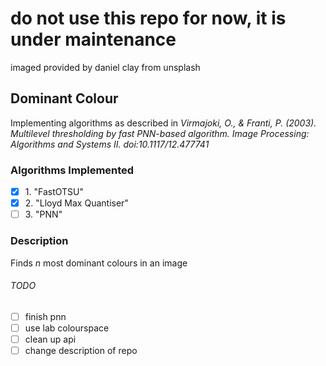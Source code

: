 # do not use this repo for now, it is under maintenance

imaged provided by daniel clay from unsplash

## Dominant Colour
Implementing algorithms as described in *Virmajoki, O., & Franti, P. (2003). Multilevel thresholding by fast PNN-based algorithm. Image Processing: Algorithms and Systems II. doi:10.1117/12.477741*

### Algorithms Implemented
- [x] 1\. "FastOTSU"
- [x] 2\. "Lloyd Max Quantiser"
- [ ] 3\. "PNN"

### Description
Finds *n* most dominant colours in an image

###### TODO
- [ ] finish pnn
- [ ] use lab colourspace
- [ ] clean up api
- [ ] change description of repo